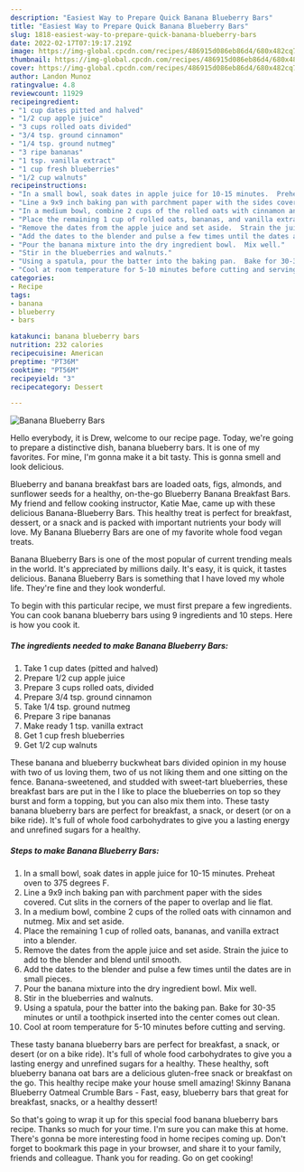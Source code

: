 ```yaml
---
description: "Easiest Way to Prepare Quick Banana Blueberry Bars"
title: "Easiest Way to Prepare Quick Banana Blueberry Bars"
slug: 1818-easiest-way-to-prepare-quick-banana-blueberry-bars
date: 2022-02-17T07:19:17.219Z
image: https://img-global.cpcdn.com/recipes/486915d086eb86d4/680x482cq70/banana-blueberry-bars-recipe-main-photo.jpg
thumbnail: https://img-global.cpcdn.com/recipes/486915d086eb86d4/680x482cq70/banana-blueberry-bars-recipe-main-photo.jpg
cover: https://img-global.cpcdn.com/recipes/486915d086eb86d4/680x482cq70/banana-blueberry-bars-recipe-main-photo.jpg
author: Landon Munoz
ratingvalue: 4.8
reviewcount: 11929
recipeingredient:
- "1 cup dates pitted and halved"
- "1/2 cup apple juice"
- "3 cups rolled oats divided"
- "3/4 tsp. ground cinnamon"
- "1/4 tsp. ground nutmeg"
- "3 ripe bananas"
- "1 tsp. vanilla extract"
- "1 cup fresh blueberries"
- "1/2 cup walnuts"
recipeinstructions:
- "In a small bowl, soak dates in apple juice for 10-15 minutes.  Preheat oven to 375 degrees F."
- "Line a 9x9 inch baking pan with parchment paper with the sides covered.  Cut slits in the corners of the paper to overlap and lie flat."
- "In a medium bowl, combine 2 cups of the rolled oats with cinnamon and nutmeg.  Mix and set aside."
- "Place the remaining 1 cup of rolled oats, bananas, and vanilla extract into a blender."
- "Remove the dates from the apple juice and set aside.  Strain the juice to add to the blender and blend until smooth."
- "Add the dates to the blender and pulse a few times until the dates are in small pieces."
- "Pour the banana mixture into the dry ingredient bowl.  Mix well."
- "Stir in the blueberries and walnuts."
- "Using a spatula, pour the batter into the baking pan.  Bake for 30-35 minutes or until a toothpick inserted into the center comes out clean."
- "Cool at room temperature for 5-10 minutes before cutting and serving."
categories:
- Recipe
tags:
- banana
- blueberry
- bars

katakunci: banana blueberry bars 
nutrition: 232 calories
recipecuisine: American
preptime: "PT36M"
cooktime: "PT56M"
recipeyield: "3"
recipecategory: Dessert

---
```



![Banana Blueberry Bars](https://img-global.cpcdn.com/recipes/486915d086eb86d4/680x482cq70/banana-blueberry-bars-recipe-main-photo.jpg)

Hello everybody, it is Drew, welcome to our recipe page. Today, we're going to prepare a distinctive dish, banana blueberry bars. It is one of my favorites. For mine, I'm gonna make it a bit tasty. This is gonna smell and look delicious.

Blueberry and banana breakfast bars are loaded oats, figs, almonds, and sunflower seeds for a healthy, on-the-go Blueberry Banana Breakfast Bars. My friend and fellow cooking instructor, Katie Mae, came up with these delicious Banana-Blueberry Bars. This healthy treat is perfect for breakfast, dessert, or a snack and is packed with important nutrients your body will love. My Banana Blueberry Bars are one of my favorite whole food vegan treats.

Banana Blueberry Bars is one of the most popular of current trending meals in the world. It's appreciated by millions daily. It's easy, it is quick, it tastes delicious. Banana Blueberry Bars is something that I have loved my whole life. They're fine and they look wonderful.


To begin with this particular recipe, we must first prepare a few ingredients. You can cook banana blueberry bars using 9 ingredients and 10 steps. Here is how you cook it.

<!--inarticleads1-->

##### The ingredients needed to make Banana Blueberry Bars:

1. Take 1 cup dates (pitted and halved)
1. Prepare 1/2 cup apple juice
1. Prepare 3 cups rolled oats, divided
1. Prepare 3/4 tsp. ground cinnamon
1. Take 1/4 tsp. ground nutmeg
1. Prepare 3 ripe bananas
1. Make ready 1 tsp. vanilla extract
1. Get 1 cup fresh blueberries
1. Get 1/2 cup walnuts


These banana and blueberry buckwheat bars divided opinion in my house with two of us loving them, two of us not liking them and one sitting on the fence. Banana-sweetened, and studded with sweet-tart blueberries, these breakfast bars are put in the I like to place the blueberries on top so they burst and form a topping, but you can also mix them into. These tasty banana blueberry bars are perfect for breakfast, a snack, or desert (or on a bike ride). It&#39;s full of whole food carbohydrates to give you a lasting energy and unrefined sugars for a healthy. 

<!--inarticleads2-->

##### Steps to make Banana Blueberry Bars:

1. In a small bowl, soak dates in apple juice for 10-15 minutes.  Preheat oven to 375 degrees F.
1. Line a 9x9 inch baking pan with parchment paper with the sides covered.  Cut slits in the corners of the paper to overlap and lie flat.
1. In a medium bowl, combine 2 cups of the rolled oats with cinnamon and nutmeg.  Mix and set aside.
1. Place the remaining 1 cup of rolled oats, bananas, and vanilla extract into a blender.
1. Remove the dates from the apple juice and set aside.  Strain the juice to add to the blender and blend until smooth.
1. Add the dates to the blender and pulse a few times until the dates are in small pieces.
1. Pour the banana mixture into the dry ingredient bowl.  Mix well.
1. Stir in the blueberries and walnuts.
1. Using a spatula, pour the batter into the baking pan.  Bake for 30-35 minutes or until a toothpick inserted into the center comes out clean.
1. Cool at room temperature for 5-10 minutes before cutting and serving.


These tasty banana blueberry bars are perfect for breakfast, a snack, or desert (or on a bike ride). It&#39;s full of whole food carbohydrates to give you a lasting energy and unrefined sugars for a healthy. These healthy, soft blueberry banana oat bars are a delicious gluten-free snack or breakfast on the go. This healthy recipe make your house smell amazing! Skinny Banana Blueberry Oatmeal Crumble Bars - Fast, easy, blueberry bars that great for breakfast, snacks, or a healthy dessert! 

So that's going to wrap it up for this special food banana blueberry bars recipe. Thanks so much for your time. I'm sure you can make this at home. There's gonna be more interesting food in home recipes coming up. Don't forget to bookmark this page in your browser, and share it to your family, friends and colleague. Thank you for reading. Go on get cooking!
